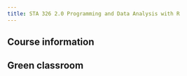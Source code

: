 ```yaml
---
title: STA 326 2.0 Programming and Data Analysis with R
---
```


## Course information





## Green classroom